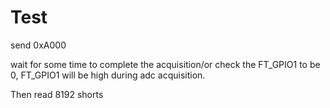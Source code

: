 # Test

send 0xA000

wait for some time to complete the acquisition/or check the FT_GPIO1 to be 0, FT_GPIO1 will be high during adc acquisition.

Then read 8192 shorts


